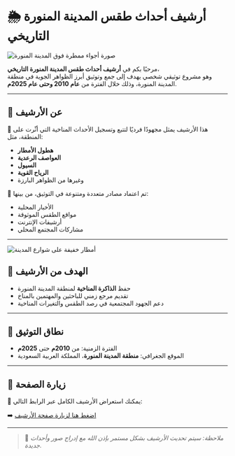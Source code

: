 # 🌦️ أرشيف أحداث طقس المدينة المنورة التاريخي

![صورة أجواء ممطرة فوق المدينة المنورة](https://images.unsplash.com/photo-1603201667445-c1e03c3c02b2?auto=format&fit=crop&w=1350&q=80)

مرحبًا بكم في **أرشيف أحداث طقس المدينة المنورة التاريخي**،  
وهو مشروع توثيقي شخصي يهدف إلى جمع وتوثيق أبرز الظواهر الجوية في منطقة المدينة المنورة، وذلك خلال الفترة من **عام 2010 وحتى عام 2025م**.

---

## 📌 عن الأرشيف

🔹 هذا الأرشيف يمثل مجهودًا فرديًا لتتبع وتسجيل الأحداث المناخية التي أثّرت على المنطقة، مثل:  
- **هطول الأمطار**
- **العواصف الرعدية**
- **السيول**
- **الرياح القوية**
- وغيرها من الظواهر البارزة

🔹 تم اعتماد مصادر متعددة ومتنوعة في التوثيق، من بينها:  
- الأخبار المحلية  
- مواقع الطقس الموثوقة  
- أرشيفات الإنترنت  
- مشاركات المجتمع المحلي

---

![أمطار خفيفة على شوارع المدينة](https://images.unsplash.com/photo-1600858174926-279a9c2032a7?auto=format&fit=crop&w=1350&q=80)

## 🎯 الهدف من الأرشيف

- حفظ **الذاكرة المناخية** لمنطقة المدينة المنورة  
- تقديم مرجع زمني للباحثين والمهتمين بالمناخ  
- دعم الجهود المجتمعية في رصد الطقس والتغيرات المناخية  

---

## 📅 نطاق التوثيق

- الفترة الزمنية: من **2010م** حتى **2025م**  
- الموقع الجغرافي: **منطقة المدينة المنورة**، المملكة العربية السعودية

---

## 🔗 زيارة الصفحة

📂 يمكنك استعراض الأرشيف الكامل عبر الرابط التالي:

➡️ [اضغط هنا لزيارة صفحة الأرشيف](https://maher419.github.io/Historical-record-of-Medina-rains/)

---

> 📝 *ملاحظة: سيتم تحديث الأرشيف بشكل مستمر بإذن الله مع إدراج صور وأحداث جديدة.*
